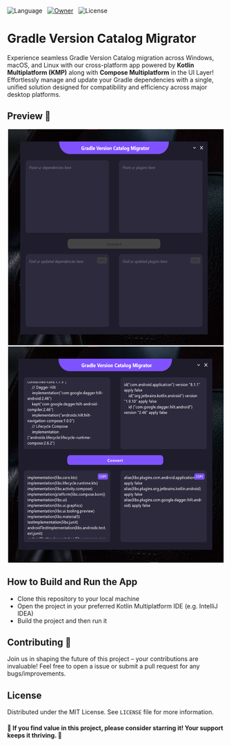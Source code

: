 ![Language](https://img.shields.io/github/languages/top/its-me-debk007/gradle-version-catalog-migrator?color=B125EA&logo=kotlin&style=social)&nbsp;&nbsp;
[![Owner](https://img.shields.io/badge/by-its--me--debk007-brightgreen?logo=github&style=social)](https://github.com/its-me-debk007)&nbsp;&nbsp;
![License](https://img.shields.io/github/license/its-me-debk007/gradle-version-catalog-migrator.svg?style=social)

# Gradle Version Catalog Migrator

Experience seamless Gradle Version Catalog migration across Windows, macOS, and Linux with our cross-platform app powered by **Kotlin Multiplatform (KMP)** along with **Compose Multiplatform** in the UI Layer! 
Effortlessly manage and update your Gradle dependencies with a single, unified solution designed for compatibility and efficiency across major desktop platforms.

## Preview 👀

<p align="center">
  <img src="media/ss1.png" width="500" height="500" alt="Screenshot 1">
  <img src="media/ss2.png" width="500" height="500" alt="Screenshot 2">
</p>

## How to Build and Run the App

- Clone this repository to your local machine
- Open the project in your preferred Kotlin Multiplatform IDE (e.g. IntelliJ IDEA)
- Build the project and then run it

## Contributing 🤝

Join us in shaping the future of this project – your contributions are invaluable! Feel free to open a issue or submit a pull request for any bugs/improvements.

## License

Distributed under the MIT License. See `LICENSE` file for more information.

#### 🌟 If you find value in this project, please consider starring it! Your support keeps it thriving. 🚀